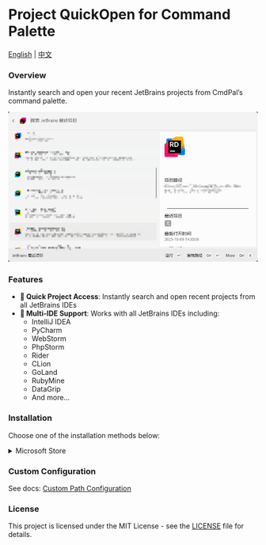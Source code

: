 # Project QuickOpen for Command Palette

[English](README.md) | [中文](README_zh.md)
 
### Overview

Instantly search and open your recent JetBrains projects from CmdPal’s command palette.

![Example.png](images/Example.png)

### Features

- **🚀 Quick Project Access**: Instantly search and open recent projects from all JetBrains IDEs
- **🎯 Multi-IDE Support**: Works with all JetBrains IDEs including:
  - IntelliJ IDEA
  - PyCharm
  - WebStorm
  - PhpStorm
  - Rider
  - CLion
  - GoLand
  - RubyMine
  - DataGrip
  - And more...

### Installation

Choose one of the installation methods below:

<details>
<summary>Microsoft Store</summary>
<p>
  <a style="text-decoration:none" href="https://apps.microsoft.com/detail/9P7QFVGV9XZB">
    <picture>
      <source media="(prefers-color-scheme: light)" srcset="https://github.com/microsoft/PowerToys/blob/main/doc/images/readme/StoreBadge-dark.png?raw=true" width="148" />
      <img src="https://github.com/microsoft/PowerToys/blob/main/doc/images/readme/StoreBadge-light.png?raw=true" width="148" />
  </picture></a>
</p>
</details>

### Custom Configuration

See docs: [Custom Path Configuration](doc/CustomConfiguration.md)

### License

This project is licensed under the MIT License - see the [LICENSE](LICENSE) file for details.
